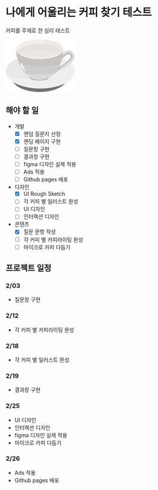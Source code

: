 # 나에게 어울리는 커피 찾기 테스트
커피를 주제로 한 심리 테스트

![커피티아이 로고](./src/img/emptyCup.png)

## 해야 할 일
- 개발
    - [x] 랜덤 질문지 선정
    - [x] 랜딩 페이지 구현
    - [ ] 질문창 구현
    - [ ] 결과창 구현
    - [ ] figma 디자인 실제 적용
    - [ ] Ads 적용
    - [ ] Github pages 배포
- 디자인
    - [x] UI Rough Sketch
    - [ ] 각 커피 별 일러스트 완성
    - [ ] UI 디자인
    - [ ] 인터렉션 디자인
- 콘텐츠
    - [x] 질문 문항 작성
    - [ ] 각 커피 별 카피라이팅 완성
    - [ ] 마이크로 카피 다듬기

## 프로젝트 일정
### 2/03
- 질문창 구현

### 2/12
- 각 커피 별 카피라이팅 완성

### 2/18
- 각 커피 별 일러스트 완성

### 2/19
- 결과창 구현

### 2/25
- UI 디자인
- 인터렉션 디자인
- figma 디자인 실제 적용
- 마이크로 카피 다듬기

### 2/26
- Ads 적용
- Github pages 배포
